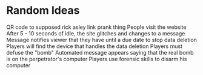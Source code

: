 # Random Ideas

QR code to supposed rick asley link prank thing
People visit the website
After 5 - 10 seconds of idle, the site glitches and changes to a message
Message notifies viewer that they have until a due date to stop data deletion
Players will find the device that handles the data deletion
Players must defuse the "bomb"
Automated message appears saying that the real bomb is on the perpetrator's computer
Players use forensic skills to disarm his computer
